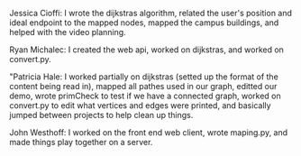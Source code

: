 Jessica Cioffi:
I wrote the dijkstras algorithm, related the user's position and ideal endpoint to the mapped nodes, mapped the campus buildings, and helped with the video planning.

Ryan Michalec:
I created the web api, worked on dijkstras, and worked on convert.py.  

"Patricia Hale: I worked partially on dijkstras (setted up the format of the content being read in), mapped all pathes used in our graph, editted our demo, wrote primCheck to test if we have a connected graph, worked on convert.py to edit what vertices and edges were printed, and basically jumped between projects to help clean up things.

John Westhoff:
I worked on the front end web client, wrote maping.py, and made things play together on a server.

